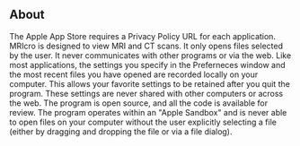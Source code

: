 ## About

The Apple App Store requires a Privacy Policy URL for each application. MRIcro is designed to view MRI and CT scans. It only opens files selected by the user. It never communicates with other programs or via the web. Like most applications, the settings you specify in the Preferneces window and the most recent files you have opened are recorded locally on your computer. This allows your favorite settings to be retained after you quit the program. These settings are never shared with other computers or across the web. The program is open source, and all the code is available for review. The program operates within an "Apple Sandbox" and is never able to open files on your computer without the user explicitly selecting a file (either by dragging and dropping the file or via a file dialog).

